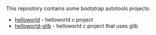 This repository contains some bootstrap autotools projects:

- [helloworld](./helloworld-glib) - helloworld c project
- [helloworld-glib](./helloworld-glib) - helloworld c project that uses glib
